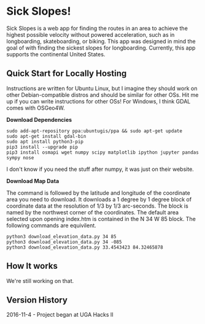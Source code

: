 **Sick Slopes!**
============
Sick Slopes is a web app for finding the routes in an area to achieve the highest possible velocity without powered acceleration, such as in longboarding, skateboarding, or biking. This app was designed in mind the goal of with finding the sickest slopes for longboarding. Currently, this app supports the continental United States.

Quick Start for Locally Hosting
-------------------------------
Instructions are written for Ubuntu Linux, but I imagine they should work on other Debian-compatible distros and should be similar for other OSs. Hit me up if you can write instructions for other OSs! For Windows, I think GDAL comes with OSGeo4W.

**Download Dependencies**

    sudo add-apt-repository ppa:ubuntugis/ppa && sudo apt-get update
    sudo apt-get install gdal-bin
    sudo apt install python3-pip
    pip3 install --upgrade pip
    pip3 install osmapi wget numpy scipy matplotlib ipython jupyter pandas sympy nose

I don't know if you need the stuff after numpy, it was just on their website.

**Download Map Data**

The command is followed by the latitude and longitude of the coordinate area you
need to download. It downloads a 1 degree by 1 degree block of coordinate data
at the resolution of 1/3 by 1/3 arc-seconds. The block is named by the northwest
corner of the coordinates. The default area selected upon opening index.htm is
contained in the N 34 W 85 block. The following commands are equivilent.

    python3 download_elevation_data.py 34 85
    python3 download_elevation_data.py 34 -085
    python3 download_elevation_data.py 33.4543423 84.32465878

How It works
------------

We're still working on that.

Version History
---------------
2016-11-4 - Project began at UGA Hacks II

